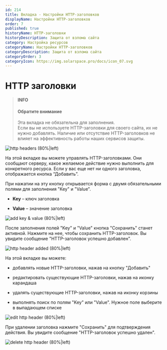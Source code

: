 ```yaml
---
id: 214
title: Вкладка - Настройки HTTP-заголовков
displayName: Настройки HTTP-заголовков
order: 7
published: true
historyName: HTTP-заголовки
historyDescription: Защита от взлома сайта
category: Настройка ресурсов
categoryName: Настройки HTTP-заголовков
categoryDescription: Защита от взлома сайта
categoryOrder: 3
categoryIcon: https://img.solarspace.pro/docs/icon_07.svg
---
```


# HTTP заголовки

> **INFO**
> #### Обратите внимание
> Эта вкладка не обязательна для заполнения.  
Если вы не используете HTTP-заголовки для своего сайта, их не нужно добавлять. Наличие или отсутствие HTTP-заголовков не влияет на эффективность работы наших сервисов защиты.

![http headers (80%|left)](https://img.solarspace.pro/docs/field-http-headers.jpg "Вкладка HTTP заголовки")

На этой вкладке вы можете управлять HTTP-заголовками. Они сообщают серверу, какое желаемое действие нужно выполнить для конкретного ресурса. Если у вас еще нет ни одного заголовка, отображается кнопка “Добавить”.

При нажатии на эту кнопку открывается форма с двумя обязательными полями для заполнения "Key" и "Value".

- **Key** – ключ заголовка

- **Value** – значение заголовка

![add key & value (80%|left)](https://img.solarspace.pro/docs/key-value-http-headers.jpg "Добавление параметров 'ключ значение'")

После заполнения полей "Key" и "Value" кнопка "Сохранить" станет активной. Нажмите на нее, чтобы сохранить HTTP-заголовок. Вы увидите сообщение "HTTP-заголовок успешно добавлен".

![http header added (80%|left)](https://img.solarspace.pro/docs/save-key-value-http-headers.jpg "Успешное добавление HTTP заголовка")

На этой вкладке вы можете:

- добавлять новые HTTP-заголовки, нажав на кнопку "Добавить"

- редактировать существующие HTTP-заголовки, нажав на иконку карандаша

- удалять существующие HTTP-заголовки, нажав на иконку корзины

- выполнять поиск по полям "Key" или "Value". Нужное поле выберите в выпадающем списке



![edit http header (80%|left)](https://img.solarspace.pro/docs/edit-key-value-http-headers.jpg "Редактирование HTTP заголовка")


При удалении заголовка нажмите "Сохранить" для подтверждения действия. Вы увидите сообщение "HTTP-заголовок успешно удален".

![delete http header (80%|left)](https://img.solarspace.pro/docs/delete-key-value-http-headers.jpg "Удаление HTTP заголовка")